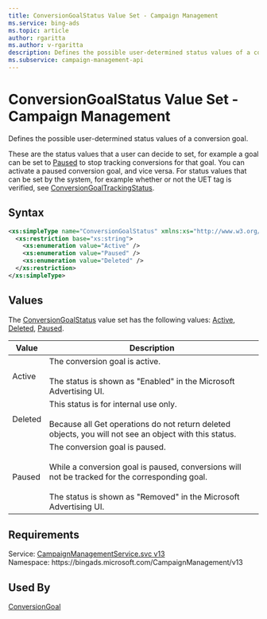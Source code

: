 ```yaml
---
title: ConversionGoalStatus Value Set - Campaign Management
ms.service: bing-ads
ms.topic: article
author: rgaritta
ms.author: v-rgaritta
description: Defines the possible user-determined status values of a conversion goal.
ms.subservice: campaign-management-api
---
```

# ConversionGoalStatus Value Set - Campaign Management
Defines the possible user-determined status values of a conversion goal. 

These are the status values that a user can decide to set, for example a goal can be set to [Paused](#paused) to stop tracking conversions for that goal. You can activate a paused conversion goal, and vice versa. For status values that can be set by the system, for example whether or not the UET tag is verified, see [ConversionGoalTrackingStatus](conversiongoaltrackingstatus.md).   

## Syntax
```xml
<xs:simpleType name="ConversionGoalStatus" xmlns:xs="http://www.w3.org/2001/XMLSchema">
  <xs:restriction base="xs:string">
    <xs:enumeration value="Active" />
    <xs:enumeration value="Paused" />
    <xs:enumeration value="Deleted" />
  </xs:restriction>
</xs:simpleType>
```

## <a name="values"></a>Values

The [ConversionGoalStatus](conversiongoalstatus.md) value set has the following values: [Active](#active), [Deleted](#deleted), [Paused](#paused).

|Value|Description|
|-----------|---------------|
|<a name="active"></a>Active|The conversion goal is active.<br/><br/>The status is shown as "Enabled" in the Microsoft Advertising UI.|
|<a name="deleted"></a>Deleted|This status is for internal use only.<br/><br/>Because all Get operations do not return deleted objects, you will not see an object with this status.|
|<a name="paused"></a>Paused|The conversion goal is paused.<br/><br/>While a conversion goal is paused, conversions will not be tracked for the corresponding goal.<br/><br/>The status is shown as "Removed" in the Microsoft Advertising UI.|

## Requirements
Service: [CampaignManagementService.svc v13](https://campaign.api.bingads.microsoft.com/Api/Advertiser/CampaignManagement/v13/CampaignManagementService.svc)  
Namespace: https\://bingads.microsoft.com/CampaignManagement/v13  

## Used By
[ConversionGoal](conversiongoal.md)  
